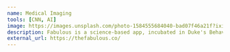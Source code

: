 ```yaml
---
name: Medical Imaging
tools: [CNN, AI]
image: https://images.unsplash.com/photo-1584555684040-bad07f46a21f?ixid=MXwxMjA3fDB8MHxzZWFyY2h8Mnx8eHJheXxlbnwwfHwwfA%3D%3D&ixlib=rb-1.2.1&auto=format&fit=crop&w=500&q=60
description: Fabulous is a science-based app, incubated in Duke's Behavioral Economics Lab, that will help you build healthy rituals into your life, just like an elite athlete.
external_url: https://thefabulous.co/
---
```

